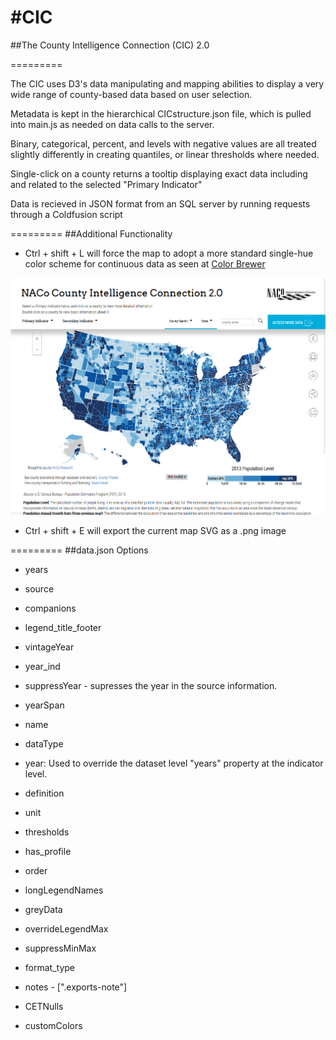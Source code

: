 #CIC
===

##The County Intelligence Connection (CIC) 2.0

=========

The CIC uses D3's data manipulating and mapping abilities to display a very wide range of county-based data based on user selection.

Metadata is kept in the hierarchical CICstructure.json file, which is pulled into main.js as needed on data calls to the server.

Binary, categorical, percent, and levels with negative values are all treated slightly differently in creating quantiles, or linear thresholds where needed.

Single-click on a county returns a tooltip displaying exact data including and related to the selected "Primary Indicator"

Data is recieved in JSON format from an SQL server by running requests through a Coldfusion script

=========
##Additional Functionality

- Ctrl + shift + L will force the map to adopt a more standard single-hue color scheme for continuous data as seen at [Color Brewer](www.colorbrewer2.org)

![Single-hue colors](/img/CICThumb_IPad_oldColors.png)

- Ctrl + shift + E will export the current map SVG as a .png image

=========
##data.json Options
- years
- source
- companions
- legend_title_footer

- vintageYear
- year_ind

- suppressYear - supresses the year in the source information.
- yearSpan

- name
- dataType
- year: Used to override the dataset level "years" property at the indicator level.
- definition
- unit
- thresholds
- has_profile
- order
- longLegendNames
- greyData
- overrideLegendMax
- suppressMinMax
- format_type
- notes - [".exports-note"]
- CETNulls
- customColors

